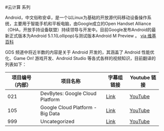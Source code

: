 #云计算 系列

Android，中文俗称安卓，是一个以Linux为基础的开放源代码移动设备操作系统，主要用于智能手机和平板电脑，由Google成立的Open Handset Alliance（OHA，开放手持设备联盟）持续领导与开发中。目前Google发布Android的最新正式版本为Android 5.1.1(Lollipop)与测试版本Android M Preview 。 [via 维基百科](http://https://zh.wikipedia.org/wiki/Android)

GDS 频道中将近半数的内容是关于 Android 开发的，其涵盖了 Android 性能优化、Game On! 游戏开发、Android Studio 等各式各样的视频知识，目前翻译的列表如下：

| 项目编号（内部） | 项目名称 | 字幕组链接 | Youtube 链接  |
| ---- | ---- | ---- | ---- |
|  021 | DevBytes: Google Cloud Platform  | [Link](http://pub.gfansub.com/Cloud/021-Devbytes-Google-Cloud-Platform/index.html) | [YouTube](https://www.youtube.com/playlist?list=PLOU2XLYxmsILr4jbLsRec0SIVZOUk9hn0) |
|  105 | Google Cloud Platform - Big Data  | [Link](http://pub.gfansub.com/Cloud/105-Google-Cloud-Platform-Big-Data/index.html) | [YouTube](https://www.youtube.com/playlist?list=PLOU2XLYxmsIKk5-eHOvuTwJvMkbV1DyUW) |
|  999 | Uncategorized | [Link](http://pub.gfansub.com/Cloud/999-Uncategorized/index.html) | [YouTube](https://) |

